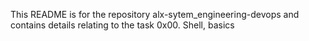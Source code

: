 This README is for the repository alx-sytem_engineering-devops and contains details relating to the task 0x00. Shell, basics